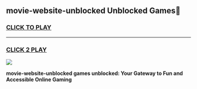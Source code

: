 
## movie-website-unblocked Unblocked Games👋
<h3>
<a href="https://news.freeplayer.one?title=movie-website-unblocked&ref=16F">CLICK TO PLAY</a></h3>
<hr>

<h3>
<a href="https://news.freeplayer.one?title=movie-website-unblocked&ref=16F">CLICK 2 PLAY</a>
  
</h3>

<a href="https://news.freeplayer.one?title=movie-website-unblocked&ref=16F/"><img src="https://clearcache.store/games.png"></a>


**movie-website-unblocked games unblocked: Your Gateway to Fun and Accessible Online Gaming**
